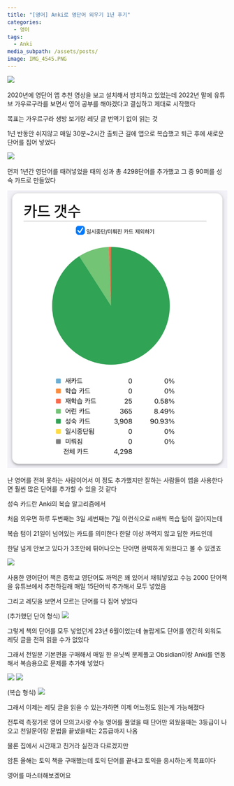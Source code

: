 ```yaml
---
title: "[영어] Anki로 영단어 외우기 1년 후기"
categories:
  - 영어
tags:
  - Anki
media_subpath: /assets/posts/
image: IMG_4545.PNG
---
```

![](anki.png)


2020년에 영단어 앱 추천 영상을 보고 설치해서 방치하고 있었는데 
2022년 말에 유튜브 가우르구라를 보면서
영어 공부를 해야겠다고 결심하고 제대로 시작했다

목표는 가우르구라 생방 보기랑 레딧 글 번역기 없이 읽는 것

1년 반동안 쉬지않고 매일 30분~2시간 출퇴근 길에 앱으로 복습했고
퇴근 후에 새로운 단어를 집어 넣었다

![](IMG_4548.png)

먼저 1년간 영단어를 때려넣었을 때의 성과
총 4298단어를 추가했고
그 중 90퍼를 성숙 카드로 만들었다

![](IMG_4545.png)

난 영어를 전혀 못하는 사람이어서 이 정도 추가했지만
잘하는 사람들이 앱을 사용한다면
훨씬 많은 단어를 추가할 수 있을 것 같다

성숙 카드란 Anki의 복습 알고리즘에서

처음 외우면 하루
두번째는 3일
세번째는 7일
이런식으로 n배씩 복습 텀이 길어지는데

복습 텀이 21일이 넘어있는 카드를 의미한다
한달 이상 까먹지 않고 답한 카드인데

한달 넘게 안보고 있다가 3초안에 튀어나오는 단어면
완벽하게 외웠다고 볼 수 있겠죠

![](Leitner_system_alternative.png)


사용한 영어단어 책은
중학교 영단어도 까먹은 꽤 있어서 채워넣었고
수능 2000 단어책을 유튜브에서 추천하길래
매일 15단어씩 추가해서 모두 넣었음

그리고 레딧을 보면서 모르는 단어를 다 집어 넣었다

(추가했던 단어 형식)
![](IMG_4542.png)

그렇게 책의 단어를 모두 넣었던게 23년 6월이었는데
놀랍게도 단어를 앵간히 외워도
레딧 글을 전혀 읽을 수가 없었다

그래서 천일문 기본편을 구매해서
매일 한 유닛씩 문제풀고 Obsidian이랑 Anki를 연동해서
복습용으로 문제를 추가해 넣었다

![](IMG_4568.jpg)
![](obsidian.png)

(복습 형식)
![](IMG_4554.png)

그래서 이제는 레딧 글을 읽을 수 있는가하면
이제 어느정도 읽는게 가능해졌다

전투력 측정기로 영어 모의고사랑 수능 영어를 풀었을 때
단어만 외웠을때는 3등급이 나오고
천일문이랑 문법을 끝냈을때는 2등급까지 나옴

물론 집에서 시간재고 친거라 실전과 다르겠지만

암튼 올해는 토익 책을 구매했는데
토익 단어를 끝내고 토익을 응시하는게 목표이다

영어를 마스터해보겠어요